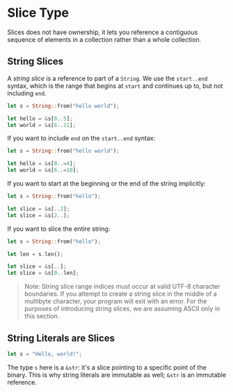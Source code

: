 # Slice Type

Slices does not have ownership, it lets you reference a contiguous sequence of elements
in a collection rather than a whole collection.

## String Slices

A *string slice* is a reference to part of a `String`. We use the `start..end` syntax, which
is the range that begins at `start` and continues up to, but not including `end`.

```rust
let s = String::from("hello world");

let hello = &s[0..5];
let world = &s[6..11];
```

If you want to include `end` on the `start..end` syntax:

```rust
let s = String::from("hello world");

let hello = &s[0..=4];
let world = &s[6..=10];
```

If you want to start at the beginning or the end of the string implicitly:

```rust
let s = String::from("hello");

let slice = &s[..2];
let slice = &s[2..];
```

If you want to slice the entire string:

```rust
let s = String::from("hello");

let len = s.len();

let slice = &s[..];
let slice = &s[0..len];
```

> Note: String slice range indices must occur at valid UTF-8 character boundaries. If you attempt to create a string slice in the middle of a multibyte character, your program will exit with an error. For the purposes of introducing string slices, we are assuming ASCII only in this section.

## String Literals are Slices

```rust
let s = "Hello, world!";
```

The type `s` here is a `&str`: it's a slice pointing to a specific point of the binary. This is
why string literals are immutable as well; `&str` is an immutable reference.